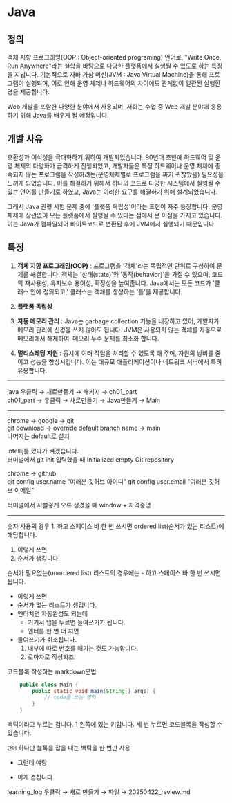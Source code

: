 # Java
## 정의
객체 지향 프로그래밍(OOP : Object-oriented programing) 언어로, 
"Write Once, Run Anywhere"라는 철학을 바탕으로 다양한 플랫폼에서 실행될 수 있도로 하는 특징을 지닙니다.
기본적으로 자바 가상 머신(JVM : Java Virtual Machine)을 통해 프로그램이 실행되며,
이로 인해 운영 체제나 하드웨어의 차이에도 관계없이 일관된 실행환경을 제공합니다.

Web 개발을 포함한 다양한 분야에서 사용되며,
저희는 수업 중 Web 개발 분야에 응용하기 위해 Java를 배우게 될 예정입니다.


## 개발 사유
호환성과 이식성을 극대화하기 위하여 개발되었습니다. 
90년대 초반에 하드웨어 및 운영 체제의 다양화가 급격하게 진행되었고,
개발자들은 특정 하드웨어나 운영 체제에 종속되지 않는 프로그램을 작성하려는(운영체제별로 프로그램을 짜기 귀찮았음)
필요성을 느끼게 되었습니다.
이를 해결하기 위해서 하나의 코드로 다양한 시스템에서 실행될 수 있는 언어를 만들기로 하였고,
Java는 이러한 요구를 해결하기 위해 설계되었습니다.

그래서 Java 관련 시험 문제 중에 '플랫폼 독립성'이라는 표현이 자주 등장합니다.
운영 체제에 상관없이 모든 플랫폼에서 실행될 수 있다는 점에서 큰 이점을 가지고 있습니다.
이는 Java가 컴파일되어 바이트코드로 변환된 후에 JVM에서 실행되기 때문입니다.


## 특징
1.  __객체 지향 프로그래밍(OOP)__ : 프로그램을 '객체'라는 독립적인 단위로 구성하여 문제를 해결합니다.
    객체는 '상태(state)'와 '동작(behavior)'을 가질 수 있으며, 코드의 재사용성, 유지보수 용이성, 확장성을 높여줍니다.
    Java에서는 모든 코드가 '클래스 안에 정의되고,' 클래스는 객체를 생성하는 '틀'을 제공합니다.

2. __플랫폼 독립성__

3. __자동 메모리 관리__ : Java는 garbage collection 기능을 내장하고 있어,
   개발자가 메모리 관리에 신경을 쓰지 않아도 됩니다. JVM은 사용되지 않는 객체를 자동으로 메모리에서 해제하여,
   메모리 누수 문제를 최소화 합니다.

4. __멀티스레딩 지원__ : 동시에 여러 작업을 처리할 수 있도록 해 주며,
   자원의 낭비를 줄이고 성능을 향상시킵니다. 이는 대규모 애플리케이션이나 네트워크 서버에서 특히 유용합니다.


* * *


java 우클릭 → 새로만들기 → 패키지 → ch01_part   
ch01_part → 우클릭 → 새로만들기 → Java만들기 → Main


* * *

chrome → google → git   
git download → override default branch name → main   
나머지는 default로 설치

intellij를 껐다가 켜겠습니다.   
터미널에서 git init 입력했을 때 Initialized empty Git repository

chrome → github   
git config user.name "여러분 깃허브 아이디"
git config user.email "여러분 깃허브 이메일"

터미널에서 시뻘겋게 오류 생겼을 때
window + 자격증명 


* * *


숫자 사용의 경우 1. 하고 스페이스 바 한 번 쓰시면 ordered list(순서가 있는 리스트)에 해당합니다.
1. 이렇게 쓰면
2. 순서가 생깁니다.

순서가 필요없는(unordered list) 리스트의 경우에는 - 하고 스페이스 바 한 번 쓰시면 됩니다.
- 이렇게 쓰면
- 순서가 없는 리스트가 생깁니다.
- 엔터치면 자동완성도 되는데
  - 거기서 탭을 누르면 들여쓰기가 됩니다.
  - 엔터를 한 번 더 치면
- 들여쓰기가 취소됩니다.
  1. 내부에 따로 번호를 매기는 것도 가능합니다.
  2. 로마자로 작성되죠.


코드블록 작성하는 markdown문법

```java
    public class Main {
        public static void main(String[] args) {
            // code를 쓰는 영역
        }
    }
```
백틱이라고 부르는 겁니다. 1 왼쪽에 있는 키입니다.
세 번 누르면 코드블록을 작성할 수 있습니다.

`단어` 하나만 블록을 잡을 때는 백틱을 한 번만 사용
* 그런데 얘랑
- 이게 겹칩니다

learning_log 우클릭 → 새로 만들기 → 파일 → 20250422_review.md